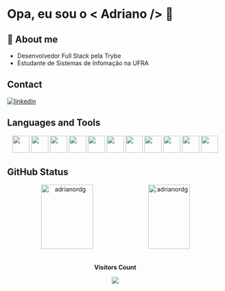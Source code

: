 # Opa, eu sou o < Adriano /> 🤖

## 🚀 About me

<ul>
 <li>Desenvolvedor Full Stack pela Trybe</li>
 <li>Estudante de Sistemas de Infomação na UFRA</li>
</ul>


## Contact

[![linkedin](https://img.shields.io/badge/linkedin-0A66C2?style=for-the-badge&logo=linkedin&logoColor=white)](https://www.linkedin.com/in/adriano-rdg/)

## Languages and Tools

<div align=center>
 <img src="https://cdn.jsdelivr.net/gh/devicons/devicon/icons/javascript/javascript-original.svg" with="40px" height="40px"/>
 <img src="https://cdn.jsdelivr.net/gh/devicons/devicon/icons/typescript/typescript-original.svg" with="40px" height="40px"/>
 <img src="https://cdn.jsdelivr.net/gh/devicons/devicon/icons/nodejs/nodejs-original.svg" with="40px" height="40px"/>
 <img src="https://cdn.jsdelivr.net/gh/devicons/devicon/icons/react/react-original-wordmark.svg" with="40px" height="40px"/>
 <img src="https://cdn.jsdelivr.net/gh/devicons/devicon/icons/git/git-original.svg" with="40px" height="40px"/>
 <img src="https://cdn.jsdelivr.net/gh/devicons/devicon/icons/docker/docker-original-wordmark.svg" with="40px" height="40px"/>
 <img src="https://cdn.jsdelivr.net/gh/devicons/devicon/icons/mysql/mysql-original-wordmark.svg" with="40px" height="40px"/>
 <img src="https://cdn.jsdelivr.net/gh/devicons/devicon/icons/mongodb/mongodb-original-wordmark.svg" with="40px" height="40px"/>
 <img src="https://cdn.jsdelivr.net/gh/devicons/devicon/icons/express/express-original.svg" with="40px" height="40px"/>
 <img src="https://cdn.jsdelivr.net/gh/devicons/devicon/icons/jest/jest-plain.svg" with="40px" height="40px"/>
 <img src="https://cdn.jsdelivr.net/gh/devicons/devicon/icons/mocha/mocha-plain.svg" with="40px" height="40px"/>
</div>

## GitHub Status

<div align=center>
  <img width="49%" height="150px" src="https://github-readme-stats.vercel.app/api/top-langs?username=adrianordg&show_icons=true&locale=en&layout=compact&theme=nightowl" alt="adrianordg" />

  <img width="44%" height="150px" src="https://github-readme-stats.vercel.app/api?username=adrianordg&show_icons=true&locale=en&theme=nightowl"           alt="adrianordg" />
</div>

<div align="center">
<br><p align="centre"><b>Visitors Count</b></p>  
<p align="center"><img align="center" src="https://profile-counter.glitch.me/{adrianordg}/count.svg" /></p> 
<br>
</div>

